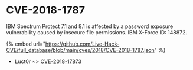 # CVE-2018-1787

IBM Spectrum Protect 7.1 and 8.1 is affected by a password exposure vulnerability caused by insecure file permissions. IBM X-Force ID: 148872.

{% embed url="https://github.com/Live-Hack-CVE/full_database/blob/main/cves/2018/CVE-2018-1787.json" %}


* Luct0r ~> [CVE-2018-17873](https://zeste.alice-snow.ru/2018/database/cve-2018-1787/cve-2018-17873-luct0r)